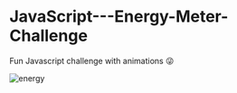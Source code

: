 # JavaScript---Energy-Meter-Challenge
Fun Javascript challenge with animations 😜

![energy](https://user-images.githubusercontent.com/36127590/135490874-9853ce61-7f16-42b1-9e29-4e23e005c0ac.png)
